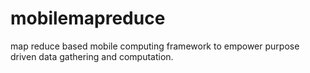 mobilemapreduce
===============

map reduce based mobile computing framework to empower purpose driven data gathering and computation.